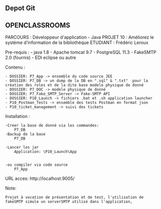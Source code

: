 ## Depot Git
## OPENCLASSROOMS
PARCOURS : Développeur d'application - Java
PROJET 10 : Améliorez le système d’information de la bibliothèque
ETUDIANT : Frédéric Leroux

Pre-requis :
	- java 1.8
	- Apache tomcat 9.7
	- PostgreSQL 11.3
	- FakeSMTP 2.0 (fournis)
	- EDI eclipse ou autre


Contenu :

	- DOSSIER: P7_App -> ensemble du code source JEE
	- DOSSIER: P7_DB -> un dump de la DB en ".sql" & ".txt"  pour la création des roles et de la dite base modele physique de donné
	- DOSSIER: P7_DOC -> modele physique de donné
	- DOSSIER: P7_Fake_SMTP_Server -> Fake-SMTP API
	- DOSSIER: P10_Launch -> fichiers .bat et .sh application launcher
	- P10_Postman_Tests -> ensemble des tests Postman en format json
	- P10_ticket_management -> suivi des tickets

Installation :

	-Creer la base de donné via les commandes:
		P7_DB
	-Backup de la base
		P7_DB

	-Lancer les jar
		Application: \P10_Launch\App


	-ou compiler via code source
		P7_App

URL acces:
	http://localhost:9005/

Note:

	Projet à vocation de présentation et de test, l'utilisation de fakeSMTP simule un serverSMTP utilisé dans l'application,



